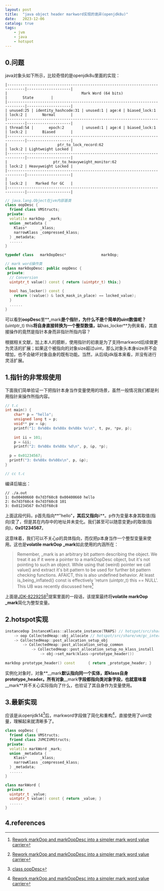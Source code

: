 ```yaml
---
layout: post
title:  "java object header markword实现的诡异(openjdk8u)"
date:   2023-12-06
catalog: true
tags:
    - jvm
    - java
    - hotspot
---
```


## 0.问题

java对象头如下所示，比较奇怪的是openjdk8u里面的实现：

```asciiarmor
|------------------------------------------------------------------------------|--------------------|
|                                  Mark Word (64 bits)                         |       State        |
|------------------------------------------------------------------------------|--------------------|
| unused:25 | identity_hashcode:31 | unused:1 | age:4 | biased_lock:1 | lock:2 |       Normal       |
|------------------------------------------------------------------------------|--------------------|
| thread:54 |       epoch:2        | unused:1 | age:4 | biased_lock:1 | lock:2 |       Biased       |
|------------------------------------------------------------------------------|--------------------|
|                       ptr_to_lock_record:62                         | lock:2 | Lightweight Locked |
|------------------------------------------------------------------------------|--------------------|
|                     ptr_to_heavyweight_monitor:62                   | lock:2 | Heavyweight Locked |
|------------------------------------------------------------------------------|--------------------|
|                                                                     | lock:2 |    Marked for GC   |
|------------------------------------------------------------------------------|--------------------|
```

```c++
// java.lang.Object在jvm内部基类
class oopDesc {
  friend class VMStructs;
 private:
  volatile markOop  _mark;
  union _metadata {
    Klass*      _klass;
    narrowKlass _compressed_klass;
  } _metadata;
  ......
}

typedef class   markOopDesc*                markOop;

// mark word操作类
class markOopDesc: public oopDesc {
 private:
  // Conversion
  uintptr_t value() const { return (uintptr_t) this;}
 
  bool has_locker() const {
    return ((value() & lock_mask_in_place) == locked_value);
  }
  ......
}
```

可以看到**oopDesc**里**_mark**是个指针，为什么不是个简单的uint数值呢？**(uintptr_t) this**将自身直接转换为一个整型数值，以**has_locker**为例来看，其直接操作的竟然是指针本身而非指针所指内容？

根据相关文献，加上本人的臆断，使用指针的初衷是为了支持markword后续做更为灵活的扩展；如果这个被指向的对象size超过uint，那么对象头本身size并不会增加，也不会破坏对象自身的既有功能。当然，从后续jdk版本来看，并没有进行灵活扩展。

## 1.指针的非常规使用

下面我们简单验证一下把指针本身当作变量使用的场景，虽然一般情况我们都是利用指针来操作所指内容。

```c++
// t.c
int main() {
	char* p = "hello";
	unsigned long t = p;
	void** pv = &p;
	printf("1: 0x%08x 0x%08x 0x%08x %s\n", t, pv, *pv, p);
	
	int ii = 101;
	p = &ii;
	printf("2: 0x%08x 0x%08x %d\n", p, &p, *p);
  
  p = 0x01234567;
  printf("3: 0x%08x 0x%08x\n", p, &p);
}

// cc t.c
```

编译后输出：

```
// ./a.out
1: 0x00400660 0x7d3f60c8 0x00400660 hello
2: 0x7d3f60c4 0x7d3f60c8 101
3: 0x01234567 0x7d3f60c8
```

上面这段代码，p首先指向**"hello"**，其后又指向**ii**。p作为变量本身其取值(指向)变了，但是其在内存中的地址并未变化。我们甚至可以随意变更p的取值(指向)，**0x01234567**。

这意味着，我们可以不关心p的具体指向，而仅把p本身当作一个整型变量来使用。这也是**volatile markOop  _mark**如此使用的内涵所在：

> Remember, _mark is an arbitrary bit pattern describing the object. We treat it as if it were a pointer to a markOopDesc object, but it's not pointing to such an object. While using that (weird) pointer we call value() and extract it's bit pattern to be used for further bit pattern checking functions. AFAICT, this is also undefined behavior. At least is_being_inflated() const is effectively 'return (uintptr_t) this == NULL'. This UB was recently discussed here[^1]

上面是<u>JDK-8229258</u>[^1]提案里面的一段话，该提案最终将**volatile markOop  _mark**简化为整型变量。

## 2.hotspot实现

```c++
instanceOop InstanceKlass::allocate_instance(TRAPS) // hotspot/src/share/vm/oops/instanceKlass.cpp
	-> oop CollectedHeap::obj_allocate // hotspot/src/share/vm/gc_interface/collectedHeap.inline.hpp
  	-> CollectedHeap::post_allocation_setup_obj 
  		-> CollectedHeap::post_allocation_setup_common
  			-> CollectedHeap::post_allocation_setup_no_klass_install
  				-> obj->set_mark(klass->prototype_header())
  
markOop prototype_header() const      { return _prototype_header; }
```

实例化对象时，对象**__mark**默认指向同一个实体，即klass自身prototype_header。所有对象**__mark**字段都指向类对象字段，也就意味着**__mark**并不关心实际指向了什么，也验证了其自身作为变量使用。

## 3.最新实现

应该是从openjdk14[^2]后，markword字段做了简化和重构[^1]，直接使用了uint变量，理解起来就清晰多了。

```c++
class oopDesc {
  friend class VMStructs;
  friend class JVMCIVMStructs;
 private:
  volatile markWord _mark;
  union _metadata {
    Klass*      _klass;
    narrowKlass _compressed_klass;
  } _metadata;
  ......
}

class markWord {
 private:
  uintptr_t _value;
  uintptr_t value() const { return _value; }
  ......
}
```

## 4.references

[^1]: [Rework markOop and markOopDesc into a simpler mark word value carrier](https://bugs.openjdk.org/browse/JDK-8229258)
[^2]: [class oopDesc](https://github.com/openjdk/jdk/blob/master/src/hotspot/share/oops/oopsHierarchy.hpp)

